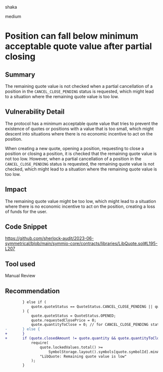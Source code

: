 shaka

medium

# Position can fall below minimum acceptable quote value after partial closing

## Summary

The remaining quote value is not checked when a partial cancellation of a position in the `CANCEL_CLOSE_PENDING` status is requested, which might lead to a situation where the remaining quote value is too low.

## Vulnerability Detail

The protocol has a minimum acceptable quote value that tries to prevent the existence of quotes or positions with a value that is too small, which might descent into situations where there is no economic incentive to act on the position.

When creating a new quote, opening a position, requesting to close a position or closing a position, it is checked that the remaining quote value is not too low. However, when a partial cancellation of a position in the `CANCEL_CLOSE_PENDING` status is requested, the remaining quote value is not checked, which might lead to a situation where the remaining quote value is too low.

## Impact

The remaining quote value might be too low, which might lead to a situation where there is no economic incentive to act on the position, creating a loss of funds for the user.

## Code Snippet

https://github.com/sherlock-audit/2023-06-symmetrical/blob/main/symmio-core/contracts/libraries/LibQuote.sol#L195-L207

## Tool used

Manual Review

## Recommendation

```diff
        } else if (
            quote.quoteStatus == QuoteStatus.CANCEL_CLOSE_PENDING || quote.quantityToClose == 0
        ) {
            quote.quoteStatus = QuoteStatus.OPENED;
            quote.requestedClosePrice = 0;
            quote.quantityToClose = 0; // for CANCEL_CLOSE_PENDING status
-       } else {
+       }
+       if (quote.closedAmount != quote.quantity && quote.quantityToClose > 0) {
            require(
                quote.lockedValues.total() >=
                    SymbolStorage.layout().symbols[quote.symbolId].minAcceptableQuoteValue,
                "LibQuote: Remaining quote value is low"
            );
        }
```